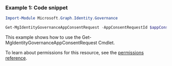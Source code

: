 ### Example 1: Code snippet

```powershellImport-Module Microsoft.Graph.Identity.Governance

Get-MgIdentityGovernanceAppConsentRequest -AppConsentRequestId $appConsentRequestId
```
This example shows how to use the Get-MgIdentityGovernanceAppConsentRequest Cmdlet.
To learn about permissions for this resource, see the [permissions reference](/graph/permissions-reference).

